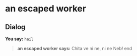 # an escaped worker
## Dialog

**You say:** `hail`



>**an escaped worker says:** Chita ve ni ne, ni ne Neb!
end